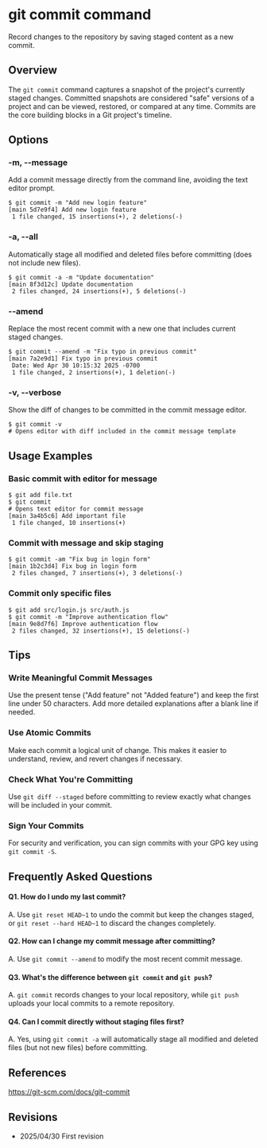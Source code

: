 # git commit command

Record changes to the repository by saving staged content as a new commit.

## Overview

The `git commit` command captures a snapshot of the project's currently staged changes. Committed snapshots are considered "safe" versions of a project and can be viewed, restored, or compared at any time. Commits are the core building blocks in a Git project's timeline.

## Options

### **-m, --message**

Add a commit message directly from the command line, avoiding the text editor prompt.

```console
$ git commit -m "Add new login feature"
[main 5d7e9f4] Add new login feature
 1 file changed, 15 insertions(+), 2 deletions(-)
```

### **-a, --all**

Automatically stage all modified and deleted files before committing (does not include new files).

```console
$ git commit -a -m "Update documentation"
[main 8f3d12c] Update documentation
 2 files changed, 24 insertions(+), 5 deletions(-)
```

### **--amend**

Replace the most recent commit with a new one that includes current staged changes.

```console
$ git commit --amend -m "Fix typo in previous commit"
[main 7a2e9d1] Fix typo in previous commit
 Date: Wed Apr 30 10:15:32 2025 -0700
 1 file changed, 2 insertions(+), 1 deletion(-)
```

### **-v, --verbose**

Show the diff of changes to be committed in the commit message editor.

```console
$ git commit -v
# Opens editor with diff included in the commit message template
```

## Usage Examples

### Basic commit with editor for message

```console
$ git add file.txt
$ git commit
# Opens text editor for commit message
[main 3a4b5c6] Add important file
 1 file changed, 10 insertions(+)
```

### Commit with message and skip staging

```console
$ git commit -am "Fix bug in login form"
[main 1b2c3d4] Fix bug in login form
 2 files changed, 7 insertions(+), 3 deletions(-)
```

### Commit only specific files

```console
$ git add src/login.js src/auth.js
$ git commit -m "Improve authentication flow"
[main 9e8d7f6] Improve authentication flow
 2 files changed, 32 insertions(+), 15 deletions(-)
```

## Tips

### Write Meaningful Commit Messages

Use the present tense ("Add feature" not "Added feature") and keep the first line under 50 characters. Add more detailed explanations after a blank line if needed.

### Use Atomic Commits

Make each commit a logical unit of change. This makes it easier to understand, review, and revert changes if necessary.

### Check What You're Committing

Use `git diff --staged` before committing to review exactly what changes will be included in your commit.

### Sign Your Commits

For security and verification, you can sign commits with your GPG key using `git commit -S`.

## Frequently Asked Questions

#### Q1. How do I undo my last commit?
A. Use `git reset HEAD~1` to undo the commit but keep the changes staged, or `git reset --hard HEAD~1` to discard the changes completely.

#### Q2. How can I change my commit message after committing?
A. Use `git commit --amend` to modify the most recent commit message.

#### Q3. What's the difference between `git commit` and `git push`?
A. `git commit` records changes to your local repository, while `git push` uploads your local commits to a remote repository.

#### Q4. Can I commit directly without staging files first?
A. Yes, using `git commit -a` will automatically stage all modified and deleted files (but not new files) before committing.

## References

https://git-scm.com/docs/git-commit

## Revisions

- 2025/04/30 First revision
